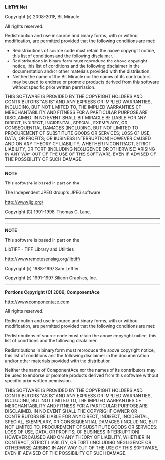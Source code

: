 **LibTiff.Net**

Copyright (c) 2008-2018, Bit Miracle

All rights reserved.

Redistribution and use in source and binary forms, with or without modification, are permitted provided that the following conditions are met: 

* Redistributions of source code must retain the above copyright notice, this list of conditions and the following disclaimer. 
* Redistributions in binary form must reproduce the above copyright notice, this list of conditions and the following disclaimer in the documentation and/or other materials provided with the distribution. 
* Neither the name of the Bit Miracle nor the names of its contributors may be used to endorse or promote products derived from this software without specific prior written permission. 

THIS SOFTWARE IS PROVIDED BY THE COPYRIGHT HOLDERS AND CONTRIBUTORS "AS IS" AND ANY EXPRESS OR IMPLIED WARRANTIES, INCLUDING, BUT NOT LIMITED TO, THE IMPLIED WARRANTIES OF MERCHANTABILITY AND FITNESS FOR A PARTICULAR PURPOSE ARE DISCLAIMED. IN NO EVENT SHALL BIT MIRACLE BE LIABLE FOR ANY DIRECT, INDIRECT, INCIDENTAL, SPECIAL, EXEMPLARY, OR CONSEQUENTIAL DAMAGES (INCLUDING, BUT NOT LIMITED TO, PROCUREMENT OF SUBSTITUTE GOODS OR SERVICES; LOSS OF USE, DATA, OR PROFITS; OR BUSINESS INTERRUPTION) HOWEVER CAUSED AND ON ANY THEORY OF LIABILITY, WHETHER IN CONTRACT, STRICT LIABILITY, OR TORT (INCLUDING NEGLIGENCE OR OTHERWISE) ARISING IN ANY WAY OUT OF THE USE OF THIS SOFTWARE, EVEN IF ADVISED OF THE POSSIBILITY OF SUCH DAMAGE. 

---
**NOTE**

This software is based in part on the

The Independent JPEG Group's JPEG software

http://www.ijg.org/

Copyright (C) 1991-1998, Thomas G. Lane.

---

---
**NOTE**

This software is based in part on the

LibTIFF - TIFF Library and Utilities

http://www.remotesensing.org/libtiff/

Copyright (c) 1988-1997 Sam Leffler

Copyright (c) 1991-1997 Silicon Graphics, Inc.

---

**Portions Copyright (C) 2006, ComponentAce**

http://www.componentace.com

All rights reserved.

Redistribution and use in source and binary forms, with or without modification, are permitted provided that the following conditions are met: 

Redistributions of source code must retain the above copyright notice, this list of conditions and the following disclaimer. 

Redistributions in binary form must reproduce the above copyright notice, this list of conditions and the following disclaimer in the documentation and/or other materials provided with the distribution. 

Neither the name of ComponentAce nor the names of its contributors may be used to endorse or promote products derived from this software without specific prior written permission. 

THIS SOFTWARE IS PROVIDED BY THE COPYRIGHT HOLDERS AND CONTRIBUTORS "AS IS" AND ANY EXPRESS OR IMPLIED WARRANTIES, INCLUDING, BUT NOT LIMITED TO, THE IMPLIED WARRANTIES OF MERCHANTABILITY AND FITNESS FOR A PARTICULAR PURPOSE ARE DISCLAIMED. IN NO EVENT SHALL THE COPYRIGHT OWNER OR CONTRIBUTORS BE LIABLE FOR ANY DIRECT, INDIRECT, INCIDENTAL, SPECIAL, EXEMPLARY, OR CONSEQUENTIAL DAMAGES (INCLUDING, BUT NOT LIMITED TO, PROCUREMENT OF SUBSTITUTE GOODS OR SERVICES; LOSS OF USE, DATA, OR PROFITS; OR BUSINESS INTERRUPTION) HOWEVER CAUSED AND ON ANY THEORY OF LIABILITY, WHETHER IN CONTRACT, STRICT LIABILITY, OR TORT (INCLUDING NEGLIGENCE OR OTHERWISE) ARISING IN ANY WAY OUT OF THE USE OF THIS SOFTWARE, EVEN IF ADVISED OF THE POSSIBILITY OF SUCH DAMAGE. 

